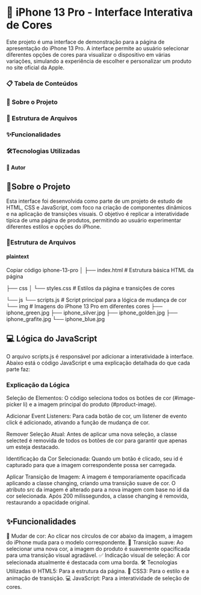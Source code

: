 # 📱  iPhone 13 Pro - Interface Interativa de Cores
Este projeto é uma interface de demonstração para a página de apresentação do iPhone 13 Pro. A interface permite ao usuário selecionar diferentes opções de cores para visualizar o dispositivo em várias variações, simulando a experiência de escolher e personalizar um produto no site oficial da Apple.

### 📋 Tabela de Conteúdos
### 📖 Sobre o Projeto
### 📁 Estrutura de Arquivos
### ✨Funcionalidades
### 🛠Tecnologias Utilizadas
#### 👤 Autor

## 📖Sobre o Projeto
Esta interface foi desenvolvida como parte de um projeto de estudo de HTML, CSS e JavaScript, com foco na criação de componentes dinâmicos e na aplicação de transições visuais. O objetivo é replicar a interatividade típica de uma página de produtos, permitindo ao usuário experimentar diferentes estilos e opções do iPhone.

### 📁Estrutura de Arquivos

#### plaintext
Copiar código
iphone-13-pro
│
├── index.html              # Estrutura básica HTML da página 

├── css
│   └── styles.css          # Estilos da página e transições de cores

└── js
    └── scripts.js          # Script principal para a lógica de mudança de cor
└── img                     # Imagens do iPhone 13 Pro em diferentes cores
    ├── iphone_green.jpg
    ├── iphone_silver.jpg
    ├── iphone_golden.jpg
    ├── iphone_grafite.jpg
    └── iphone_blue.jpg

## 💻 Lógica do JavaScript
O arquivo scripts.js é responsável por adicionar a interatividade à interface. Abaixo está o código JavaScript e uma explicação detalhada do que cada parte faz:


### Explicação da Lógica

Seleção de Elementos:
O código seleciona todos os botões de cor (#image-picker li) e a imagem principal do produto (#product-image).

Adicionar Event Listeners:
Para cada botão de cor, um listener de evento click é adicionado, ativando a função de mudança de cor.

Remover Seleção Atual:
Antes de aplicar uma nova seleção, a classe selected é removida de todos os botões de cor para garantir que apenas um esteja destacado.

Identificação da Cor Selecionada:
Quando um botão é clicado, seu id é capturado para que a imagem correspondente possa ser carregada.

Aplicar Transição de Imagem:
A imagem é temporariamente opacificada aplicando a classe changing, criando uma transição suave de cor.
O atributo src da imagem é alterado para a nova imagem com base no id da cor selecionada.
Após 200 milissegundos, a classe changing é removida, restaurando a opacidade original.

## ✨Funcionalidades
🎨 Mudar de cor: Ao clicar nos círculos de cor abaixo da imagem, a imagem do iPhone muda para o modelo correspondente.
🔄 Transição suave: Ao selecionar uma nova cor, a imagem do produto é suavemente opacificada para uma transição visual agradável.
✅ Indicação visual de seleção: A cor selecionada atualmente é destacada com uma borda.
🛠 Tecnologias Utilizadas
🌐 HTML5: Para a estrutura da página.
🎨 CSS3: Para o estilo e a animação de transição.
💻 JavaScript: Para a interatividade de seleção de cores.
